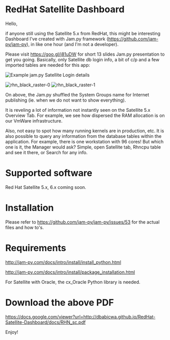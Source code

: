 # RedHat Satellite Dashboard

Hello,

if anyone still using the Satellite 5.x from RedHat, this might be interesting Dashboard I've created with Jam.py framework (https://github.com/jam-py/jam-py), in like one hour (and I'm not a developer).

Please visit https://goo.gl/j81uDW for short 13 slides Jam.py presentation to get you going. Basically, only Satellite db login info, a bit of c/p and a few imported tables are needed for this app:

![Example jam.py Satellite Login details](https://user-images.githubusercontent.com/9026100/31700470-2f225d8a-b3fc-11e7-8085-285e51164a88.png  "Example jam.py Satellite Login details")

![rhn_black_raster-0](https://user-images.githubusercontent.com/9026100/35200887-76c7f3b2-ff50-11e7-8cd0-a536d1a971b7.png)
![rhn_black_raster-1](https://user-images.githubusercontent.com/9026100/35200888-7ae84ffa-ff50-11e7-9527-c1f1432954c2.png)

On above, the Jam.py shuffled the System Groups name for Internet publishing (ie. when we do not want to show everything).


It is reveling a lot of information not instantly seen on the Satellite 5.x Overview Tab. For example, we see how dispersed the RAM allocation is on our VmWare infrastructure.

Also, not easy to spot how many running kernels are in production, etc. It is also possible to query any information from the database tables within the application. For example, there is one workstation with 96 cores! But which one is it, the Manager would ask? Simple, open Satellite tab, Rhncpu table and see it there, or Search for any info.

Supported software
==================

Red Hat Satellite 5.x, 6.x coming soon.

Installation
============

Please refer to https://github.com/jam-py/jam-py/issues/53 for the actual files and how to's. 

Requirements
============

http://jam-py.com/docs/intro/install/install_python.html

http://jam-py.com/docs/intro/install/package_installation.html

For Satellite with Oracle, the cx_Oracle Python library is needed.

Download the above PDF
======================

https://docs.google.com/viewer?url=http://dbabicwa.github.io/RedHat-Satellite-Dashboard/docs/RHN_sc.pdf


Enjoy!

